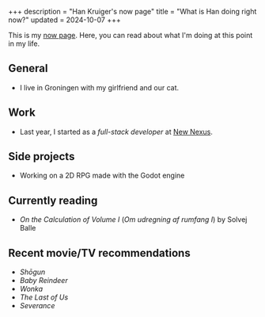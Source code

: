+++
description = "Han Kruiger's now page"
title = "What is Han doing right now?"
updated = 2024-10-07
+++

This is my [now page](https://nownownow.com/about).
Here, you can read about what I'm doing at this point in my life.

## General

- I live in Groningen with my girlfriend and our cat. 

## Work

- Last year, I started as a *full-stack developer* at [New Nexus](https://newnexus.nl/).

## Side projects

- Working on a 2D RPG made with the Godot engine  

## Currently reading

- *On the Calculation of Volume I* (*Om udregning af rumfang I*) by Solvej Balle

## Recent movie/TV recommendations

- *Shōgun*
- *Baby Reindeer*
- *Wonka*
- *The Last of Us*
- *Severance*
